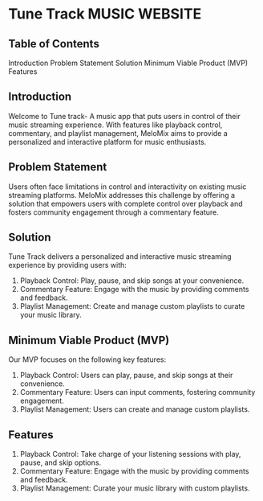 # Tune Track MUSIC WEBSITE

## Table of Contents
Introduction
Problem Statement
Solution
Minimum Viable Product (MVP)
Features

## Introduction
Welcome to Tune track- A music app that puts users in control of their music streaming experience. With features like playback control, commentary, and playlist management, MeloMix aims to provide a personalized and interactive platform for music enthusiasts.

## Problem Statement
Users often face limitations in control and interactivity on existing music streaming platforms. MeloMix addresses this challenge by offering a solution that empowers users with complete control over playback and fosters community engagement through a commentary feature.

## Solution
Tune Track delivers a personalized and interactive music streaming experience by providing users with:

1. Playback Control: Play, pause, and skip songs at your convenience.
2. Commentary Feature: Engage with the music by providing comments and feedback.
3. Playlist Management: Create and manage custom playlists to curate your music library.

## Minimum Viable Product (MVP)
Our MVP focuses on the following key features:

1. Playback Control: Users can play, pause, and skip songs at their convenience.
2. Commentary Feature: Users can input comments, fostering community engagement.
3. Playlist Management: Users can create and manage custom playlists.

## Features
1. Playback Control: Take charge of your listening sessions with play, pause, and skip options.
2. Commentary Feature: Engage with the music by providing comments and feedback.
3. Playlist Management: Curate your music library with custom playlists.
